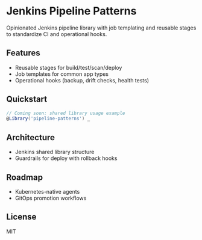 # Jenkins Pipeline Patterns

Opinionated Jenkins pipeline library with job templating and reusable stages to standardize CI and operational hooks.

## Features
- Reusable stages for build/test/scan/deploy
- Job templates for common app types
- Operational hooks (backup, drift checks, health tests)

## Quickstart
```groovy
// Coming soon: shared library usage example
@Library('pipeline-patterns') _
```

## Architecture
- Jenkins shared library structure
- Guardrails for deploy with rollback hooks

## Roadmap
- Kubernetes-native agents
- GitOps promotion workflows

## License
MIT
